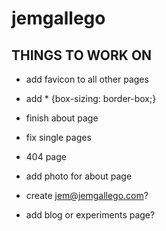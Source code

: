 jemgallego
==========

THINGS TO WORK ON
--
+ add favicon to all other pages
+ add * {box-sizing: border-box;}
+ finish about page
+ fix single pages
+ 404 page

+ add photo for about page
+ create jem@jemgallego.com?
+ add blog or experiments page?  
